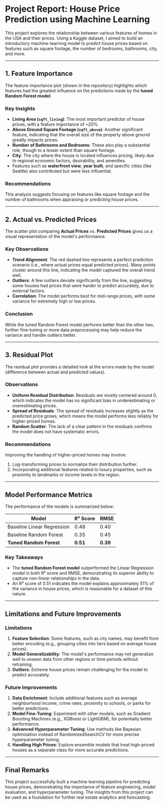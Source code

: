 # **Project Report: House Price Prediction using Machine Learning**

This project explores the relationship between various features of homes in the USA and their prices. Using a Kaggle dataset, I aimed to build an introductory machine-learning model to predict house prices based on features such as square footage, the number of bedrooms, bathrooms, city, and more.

---

## **1. Feature Importance**
The feature importance plot (shown in the repository) highlights which features had the greatest influence on the predictions made by the **tuned Random Forest model**.

### **Key Insights**
- **Living Area (`sqft_living`)**: The most important predictor of house prices, with a feature importance of ~20%.
- **Above Ground Square Footage (`sqft_above`)**: Another significant feature, indicating that the overall size of the property above ground greatly impacts prices.
- **Number of Bathrooms and Bedrooms**: These also play a substantial role, though to a lesser extent than square footage.
- **City**: The city where the house is located influences pricing, likely due to regional economic factors, desirability, and amenities.
- Features such as **waterfront view**, **year built**, and specific cities (like Seattle) also contributed but were less influential.

### **Recommendations**
This analysis suggests focusing on features like square footage and the number of bathrooms when appraising or predicting house prices.

---

## **2. Actual vs. Predicted Prices**
The scatter plot comparing **Actual Prices** vs. **Predicted Prices** gives us a visual representation of the model's performance. 

### **Key Observations**
- **Trend Alignment**: The red dashed line represents a perfect prediction scenario (i.e., where actual prices equal predicted prices). Many points cluster around this line, indicating the model captured the overall trend well.
- **Outliers**: A few outliers deviate significantly from the line, suggesting some houses had prices that were harder to predict accurately, due to external factors.
- **Correlation**: The model performs best for mid-range prices, with some variance for extremely high or low prices.

### **Conclusion**
While the tuned Random Forest model performs better than the other two, further fine-tuning or more data preprocessing may help reduce the variance and handle outliers better.

---

## **3. Residual Plot**
The residual plot provides a detailed look at the errors made by the model (difference between actual and predicted values).

### **Observations**
- **Uniform Residual Distribution**: Residuals are mostly centered around 0, which indicates the model has no significant bias in underestimating or overestimating prices.
- **Spread of Residuals**: The spread of residuals increases slightly as the predicted price grows, which means the model performs less reliably for higher-priced homes.
- **Random Scatter**: The lack of a clear pattern in the residuals confirms the model does not have systematic errors.

### **Recommendations**
Improving the handling of higher-priced homes may involve:
1. Log-transforming prices to normalize their distribution further.
2. Incorporating additional features related to luxury properties, such as proximity to landmarks or income levels in the region.

---

## **Model Performance Metrics**
The performance of the models is summarized below:

| **Model**                 | **R² Score** | **RMSE** |
|---------------------------|--------------|----------|
| Baseline Linear Regression | 0.48         | 0.40     |
| Baseline Random Forest     | 0.35         | 0.45     |
| **Tuned Random Forest**    | **0.51**     | **0.39** |

### **Key Takeaways**
- The **tuned Random Forest model** outperformed the Linear Regression model in both R² score and RMSE, demonstrating its superior ability to capture non-linear relationships in the data.
- An R² score of 0.51 indicates the model explains approximately 51% of the variance in house prices, which is reasonable for a dataset of this nature.

---

## **Limitations and Future Improvements**
### **Limitations**
1. **Feature Selection**: Some features, such as city names, may benefit from better encoding (e.g., grouping cities into tiers based on average house prices).
2. **Model Generalizability**: The model's performance may not generalize well to unseen data from other regions or time periods without retraining.
3. **Outliers**: Extreme house prices remain challenging for the model to predict accurately.

### **Future Improvements**
1. **Data Enrichment**: Include additional features such as average neighborhood income, crime rates, proximity to schools, or parks for better predictions.
2. **Model Fine-Tuning**: Experiment with other models, such as Gradient Boosting Machines (e.g., XGBoost or LightGBM), for potentially better performance.
3. **Advanced Hyperparameter Tuning**: Use methods like Bayesian optimization instead of RandomizedSearchCV for more precise hyperparameter tuning.
4. **Handling High Prices**: Explore ensemble models that treat high-priced houses as a separate class for more accurate predictions.

---

## **Final Remarks**
This project successfully built a machine learning pipeline for predicting house prices, demonstrating the importance of feature engineering, model evaluation, and hyperparameter tuning. The insights from this project can be used as a foundation for further real estate analytics and forecasting.
